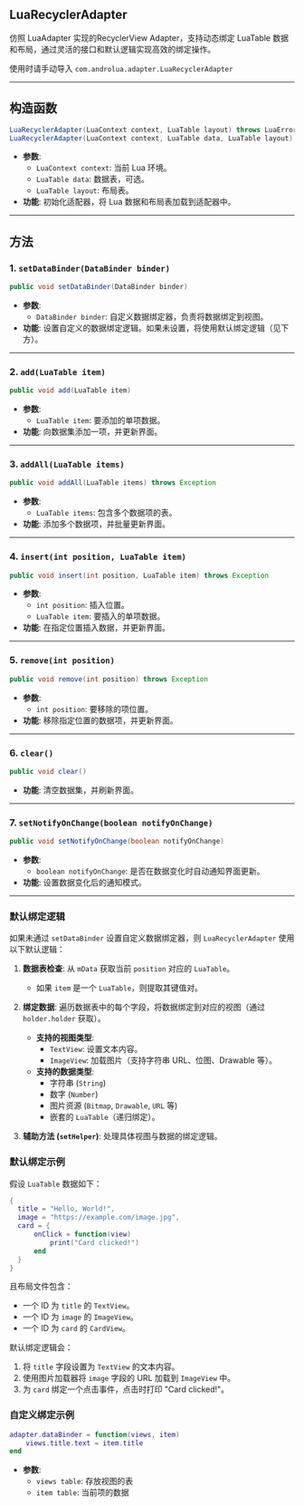 ## LuaRecyclerAdapter
仿照 LuaAdapter 实现的RecyclerView Adapter，支持动态绑定 LuaTable 数据和布局，通过灵活的接口和默认逻辑实现高效的绑定操作。

使用时请手动导入 `com.androlua.adapter.LuaRecyclerAdapter`

---

## 构造函数

```java
LuaRecyclerAdapter(LuaContext context, LuaTable layout) throws LuaError
LuaRecyclerAdapter(LuaContext context, LuaTable data, LuaTable layout) throws LuaError
```
- **参数**:
    - `LuaContext context`: 当前 Lua 环境。
    - `LuaTable data`: 数据表，可选。
    - `LuaTable layout`: 布局表。
- **功能**: 初始化适配器，将 Lua 数据和布局表加载到适配器中。

---

## 方法

### 1. `setDataBinder(DataBinder binder)`
```java
public void setDataBinder(DataBinder binder)
```
- **参数**:
    - `DataBinder binder`: 自定义数据绑定器，负责将数据绑定到视图。
- **功能**: 设置自定义的数据绑定逻辑。如果未设置，将使用默认绑定逻辑（见下方）。

---

### 2. `add(LuaTable item)`
```java
public void add(LuaTable item)
```
- **参数**:
    - `LuaTable item`: 要添加的单项数据。
- **功能**: 向数据集添加一项，并更新界面。

---

### 3. `addAll(LuaTable items)`
```java
public void addAll(LuaTable items) throws Exception
```
- **参数**:
    - `LuaTable items`: 包含多个数据项的表。
- **功能**: 添加多个数据项，并批量更新界面。

---

### 4. `insert(int position, LuaTable item)`
```java
public void insert(int position, LuaTable item) throws Exception
```
- **参数**:
    - `int position`: 插入位置。
    - `LuaTable item`: 要插入的单项数据。
- **功能**: 在指定位置插入数据，并更新界面。

---

### 5. `remove(int position)`
```java
public void remove(int position) throws Exception
```
- **参数**:
    - `int position`: 要移除的项位置。
- **功能**: 移除指定位置的数据项，并更新界面。

---

### 6. `clear()`
```java
public void clear()
```
- **功能**: 清空数据集，并刷新界面。

---

### 7. `setNotifyOnChange(boolean notifyOnChange)`
```java
public void setNotifyOnChange(boolean notifyOnChange)
```
- **参数**:
    - `boolean notifyOnChange`: 是否在数据变化时自动通知界面更新。
- **功能**: 设置数据变化后的通知模式。

---

### 默认绑定逻辑
如果未通过 `setDataBinder` 设置自定义数据绑定器，则 `LuaRecyclerAdapter` 使用以下默认逻辑：

1. **数据表检查**: 从 `mData` 获取当前 `position` 对应的 `LuaTable`。
    - 如果 `item` 是一个 `LuaTable`，则提取其键值对。

2. **绑定数据**: 遍历数据表中的每个字段，将数据绑定到对应的视图（通过 `holder.holder` 获取）。
    - **支持的视图类型**:
        - `TextView`: 设置文本内容。
        - `ImageView`: 加载图片（支持字符串 URL、位图、Drawable 等）。
    - **支持的数据类型**:
        - 字符串 (`String`)
        - 数字 (`Number`)
        - 图片资源 (`Bitmap`, `Drawable`, `URL` 等)
        - 嵌套的 `LuaTable`（递归绑定）。

3. **辅助方法 (`setHelper`)**: 处理具体视图与数据的绑定逻辑。

### 默认绑定示例
假设 `LuaTable` 数据如下：
```lua
{
  title = "Hello, World!",
  image = "https://example.com/image.jpg",
  card = {
      onClick = function(view)
          print("Card clicked!")
      end
  }
}
```
且布局文件包含：
- 一个 ID 为 `title` 的 `TextView`。
- 一个 ID 为 `image` 的 `ImageView`。
- 一个 ID 为 `card` 的 `CardView`。

默认绑定逻辑会：
1. 将 `title` 字段设置为 `TextView` 的文本内容。
2. 使用图片加载器将 `image` 字段的 URL 加载到 `ImageView` 中。
3. 为 `card` 绑定一个点击事件，点击时打印 "Card clicked!"。

### 自定义绑定示例
```lua
adapter.dataBinder = function(views, item)
    views.title.text = item.title
end
```
- **参数**:
    - `views table`: 存放视图的表
    - `item table`: 当前项的数据